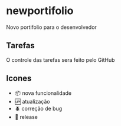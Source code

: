 # newportifolio
Novo portifolio para o desenvolvedor

## Tarefas

O controle das tarefas sera feito pelo GitHub

## Icones 

- :package: nova funcionalidade
- :up: atualização
- :beetle: correção de bug
- :checkered_flag: release
